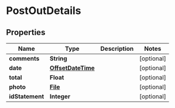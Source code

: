 # PostOutDetails

## Properties
Name | Type | Description | Notes
------------ | ------------- | ------------- | -------------
**comments** | **String** |  |  [optional]
**date** | [**OffsetDateTime**](OffsetDateTime.md) |  |  [optional]
**total** | **Float** |  |  [optional]
**photo** | [**File**](File.md) |  |  [optional]
**idStatement** | **Integer** |  |  [optional]
